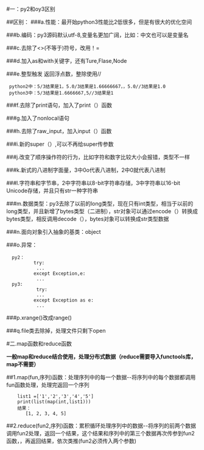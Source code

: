 #一：py2和oy3区别

##区别：
###a.性能：最开始python3性能比2低很多，但是有很大的优化空间

###b.编码：py3源码默认utf-8,变量名更加广阔，比如：中文也可以是变量名

###c.去除了<>(不等于)符号，改用！=

###d.加入as和with关键字，还有Ture,Flase,Node

###e.整型触发 返回浮点数，整除使用//  

     python2中：5/3结果是1，5.0/3结果是1.66666667，，5.0//3结果是1.0
     python3中：5/3结果是1.6666667,5//3结果是1
     
###f.去除了print语句，加入了print（）函数

###g.加入了nonlocal语句

###h.去除了raw_input，加入input（）函数

###i.新的super（）,可以不再给super传参数

###j.改变了顺序操作符的行为，比如字符和数字比较大小会报错，类型不一样

###k.新式的八进制字面量，3中0o代表八进制，2中0就代表八进制

###l.字符串和字节串，2中字符串以8-bit字符串存储，3中字符串以16-bit Unicode存储，并且只有str一种字符串

###m.数据类型：py3去除了以前的long类型，现在只有int类型，相当于以前的long类型，并且新增了bytes类型（二进制），str对象可以通过encode（）转换成bytes类型，相反调用decode（），bytes对象可以转换成str类型数据

###n.面向对象引入抽象的基类：object

###o.异常：

	  py2：
	          try:
	           ...
	          except Exception,e:
	           ...
	  py3:
	           try:
	           ...
	          except Exception as e:
	           ...
###p.xrange()改成range()

###q.file类去除掉，处理文件只剩下open

#二.map函数和reduce函数

**一般map和reduce结合使用，处理分布式数据（reduce需要导入functools库，map不需要）**

##1.map(fun,序列)函数：处理序列中的每一个数据--将序列中的每个数据都调用fun函数处理，处理完返回一个序列

		list1 =['1','2','3','4','5']
		print(list(map(int,list1)))
        结果：
           [1, 2, 3, 4, 5]

##2.reduce(fun2,序列)函数：累积循环处理序列中的数据--将序列的前两个数据调用fun2处理，返回一个结果，这个结果和序列中的第三个数据再次传参到fun2函数，，再返回结果，依次类推(fun2必须传入两个参数)


